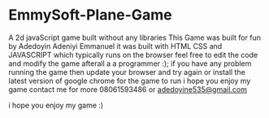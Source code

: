 # EmmySoft-Plane-Game
A 2d javaScript game built without any libraries
This Game was built for fun by Adedoyin Adeniyi Emmanuel
it was built with HTML CSS and JAVASCRIPT which typically runs on the browser
feel free to edit the code and modify the game afterall a a programmer :);
if you have any problem running the game then update your browser and try again or install the latest version of google chrome for the game to run
i hope you enjoy my game contact me for more  08061593486 or adedoyine535@gmail.com



i hope you enjoy my game :) 
